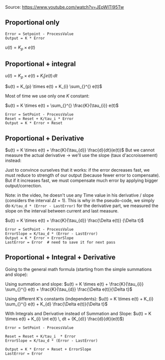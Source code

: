 Source: https://www.youtube.com/watch?v=JEpWlTl95Tw


## Proportional only

```
Error = Setpoint - ProcessValue
Output = K * Error
```

$u(t) = K_{p} \times e(t)$


## Proportional + integral

$u(t) = K_{p} \times e(t) + K_{i} \int e(t) \, dt$

$u(t) = K_{p} \times e(t) + K_{i} \sum_{}^{} e(t)$


Most of time we use only one $K$ constant:

$u(t) = K \times e(t) + \sum_{}^{} \frac{K}{\tau_{i}} e(t)$

```
Error = SetPoint - ProcessValue
Reset = Reset + K/tau_i * Error
Output = K * Error + Reset
```


## Proportional + Derivative

$u(t) = K \times e(t) + \frac{K}{\tau_{d}} \frac{d}{dt}(e(t))$
But we cannot measure the actual derivative -> we'll use the slope (taux d'accroissement) instead:

Just to convince ourselves that it works:  if the error decreases fast, we must reduce to strength of our output (because fewer error to compensate). But if it increases fast, we must compensate much error by applying bigger output/correction.

Note: in the video, he doesn't use any  Time value in his derivative / slope (considers the interval $\Delta t = 1$). This is why in the pseudo-code, we simply do `K/tau_d * (Error - LastError)` for the derivative part, we measured the slope on the interval between current and last measure.

$u(t) = K \times e(t) + \frac{K}{\tau_{d}} \frac{\Delta e(t)} {\Delta t}$


```
Error = SetPoint - ProcessValue
ErrorSlope = K/tau_d * (Error - LastError)
Output = K * Error + ErrorSlope
LastError = Error  # need to save it for next pass
```
## Proportional + Integral + Derivative
Going to the general math formula (starting from the simple summations and slope):

Using summation and slope:
$u(t) = K \times e(t) + \frac{K}{\tau_{i}} \sum_{}^{} e(t) + \frac{K}{\tau_{d}} \frac{\Delta e(t)}{\Delta t}$

Using different K's constants (independents):
$u(t) = K \times e(t) + K_{i} \sum_{}^{} e(t) + K_{d} \frac{\Delta e(t)}{\Delta t}$

With Integrals and Derivative instead of Summation and Slope:
$u(t) = K \times e(t) +  K_{i} \int e(t) \, dt + {K_{d}} \frac{d}{dt}(e(t)$)

```
Error = SetPoint - ProcessValue

Reset = Reset + K/tau_i  * Error
ErrorSlope = K/tau_d * (Error - LastError) 

Output = K * Error + Reset + ErrorSlope
LastError = Error
```

